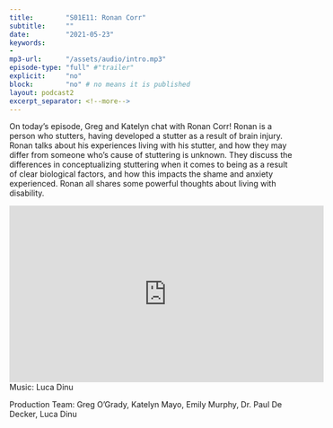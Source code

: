 ```yaml
---
title:        "S01E11: Ronan Corr"
subtitle:     ""
date:         "2021-05-23"
keywords:
-
mp3-url:      "/assets/audio/intro.mp3"
episode-type: "full" #"trailer"
explicit:     "no"
block:        "no" # no means it is published
layout: podcast2
excerpt_separator: <!--more-->
---
```

On today’s episode, Greg and Katelyn chat with Ronan Corr! Ronan is a person who stutters, having developed a stutter as a result of brain injury. Ronan talks about his experiences living with his stutter, and how they may differ from someone who’s cause of stuttering is unknown. They discuss the differences in conceptualizing stuttering when it comes to being as a result of clear biological factors, and how this impacts the shame and anxiety experienced. Ronan all shares some powerful thoughts about living with disability.
<!--more-->
<iframe width="560" height="315" src="https://www.youtube.com/embed/SRXd932wu6g" title="YouTube video player" frameborder="0" allow="accelerometer; autoplay; clipboard-write; encrypted-media; gyroscope; picture-in-picture" allowfullscreen></iframe>
<!--more-->
Music: Luca Dinu

Production Team: Greg O’Grady, Katelyn Mayo, Emily Murphy, Dr. Paul De Decker, Luca Dinu
